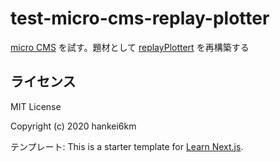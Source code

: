 # test-micro-cms-replay-plotter

[micro CMS](https://microcms.io/) を試す。題材として [replayPlottert](https://hankei6km.github.io/posts/2020-08-hugo_shortcode_plotter/) を再構築する

## ライセンス

MIT License

Copyright (c) 2020 hankei6km

テンプレート: This is a starter template for [Learn Next.js](https://nextjs.org/learn).
